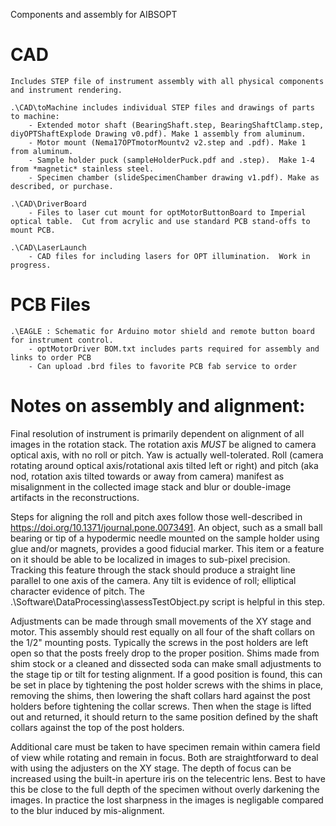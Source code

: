 Components and assembly for AIBSOPT

# CAD
	Includes STEP file of instrument assembly with all physical components and instrument rendering.  
	
	.\CAD\toMachine includes individual STEP files and drawings of parts to machine:
		- Extended motor shaft (BearingShaft.step, BearingShaftClamp.step, diyOPTShaftExplode Drawing v0.pdf). Make 1 assembly from aluminum. 
		- Motor mount (Nema17OPTmotorMountv2 v2.step and .pdf). Make 1 from aluminum. 
		- Sample holder puck (sampleHolderPuck.pdf and .step).  Make 1-4 from *magnetic* stainless steel.
		- Specimen chamber (slideSpecimenChamber drawing v1.pdf). Make as described, or purchase.
		
	.\CAD\DriverBoard
		- Files to laser cut mount for optMotorButtonBoard to Imperial optical table.  Cut from acrylic and use standard PCB stand-offs to mount PCB.
		
	.\CAD\LaserLaunch
		- CAD files for including lasers for OPT illumination.  Work in progress.
	
# PCB Files

	.\EAGLE : Schematic for Arduino motor shield and remote button board for instrument control.
		- optMotorDriver BOM.txt includes parts required for assembly and links to order PCB
		- Can upload .brd files to favorite PCB fab service to order

# Notes on assembly and alignment:

Final resolution of instrument is primarily dependent on alignment of all images in the rotation stack. The rotation axis *MUST* be aligned to camera optical axis, with no roll or pitch.  Yaw is actually well-tolerated.  Roll (camera rotating around optical axis/rotational axis tilted left or right) and pitch (aka nod, rotation axis tilted towards or away from camera) manifest as misalignment in the collected image stack and blur or double-image artifacts in the reconstructions.  

Steps for aligning the roll and pitch axes follow those well-described in https://doi.org/10.1371/journal.pone.0073491.  An object, such as a small ball bearing or tip of a hypodermic needle mounted on the sample holder using glue and/or magnets, provides a good fiducial marker.  This item or a feature on it should be able to be localized in images to sub-pixel precision.  Tracking this feature through the stack should produce a straight line parallel to one axis of the camera.  Any tilt is evidence of roll; elliptical character evidence of pitch.  The .\Software\DataProcessing\assessTestObject.py script is helpful in this step.

Adjustments can be made through small movements of the XY stage and motor.  This assembly should rest equally on all four of the shaft collars on the 1/2" mounting posts.  Typically the screws in the post holders are left open so that the posts freely drop to the proper position.  Shims made from shim stock or a cleaned and dissected soda can make small adjustments to the stage tip or tilt for testing alignment.  If a good position is found, this can be set in place by tightening the post holder screws with the shims in place, removing the shims, then lowering the shaft collars hard against the post holders before tightening the collar screws.  Then when the stage is lifted out and returned, it should return to the same position defined by the shaft collars against the top of the post holders.

Additional care must be taken to have specimen remain within camera field of view while rotating and remain in focus.  Both are straightforward to deal with using the adjusters on the XY stage.  The depth of focus can be increased using the built-in aperture iris on the telecentric lens.  Best to have this be close to the full depth of the specimen without overly darkening the images.  In practice the lost sharpness in the images is negligable compared to the blur induced by mis-alignment.



